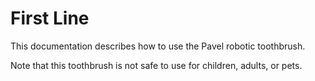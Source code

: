# First Line

This documentation describes how to use the Pavel robotic
toothbrush.

Note that this toothbrush is not safe to use for children,
adults, or pets.
